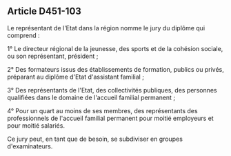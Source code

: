 ## Article D451-103

Le représentant de l'Etat dans la région nomme le jury du diplôme qui comprend :

1° Le directeur régional de la jeunesse, des sports et de la cohésion sociale, ou son représentant, président ;

2° Des formateurs issus des établissements de formation, publics ou privés, préparant au diplôme d'Etat
d'assistant familial ;

3° Des représentants de l'Etat, des collectivités publiques, des personnes qualifiées dans le domaine de
l'accueil familial permanent ;


4° Pour un quart au moins de ses membres, des représentants des professionnels de l'accueil familial
permanent pour moitié employeurs et pour moitié salariés.

Ce jury peut, en tant que de besoin, se subdiviser en groupes d'examinateurs.


